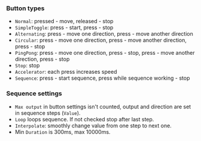 ### Button types
- `Normal`: pressed - move, released - stop
- `SimpleToggle`: press - start, press - stop
- `Alternating`: press - move one direction, press - move another direction
- `Circular`: press - move one direction, press - move another direction, press - stop
- `PingPong`: press - move one direction, press - stop, press - move another direction, press - stop
- `Stop`: stop
- `Accelerator`: each press increases speed
- `Sequence`: press - start sequence, press while sequence working - stop

### Sequence settings
- `Max output` in button settings isn't counted, output and direction are set in sequence steps (`Value`).
- `Loop` loops sequence. If not checked stop after last step.
- `Interpolate`: smoothly change value from one step to next one.
- Min `Duration` is 300ms, max 10000ms.

